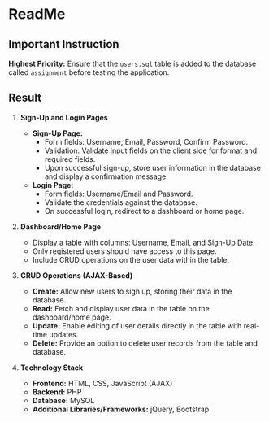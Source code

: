 # ReadMe

## Important Instruction
**Highest Priority:** Ensure that the `users.sql` table is added to the database called `assignment` before testing the application.

## Result

1. **Sign-Up and Login Pages**
    - **Sign-Up Page:**
      - Form fields: Username, Email, Password, Confirm Password.
      - Validation: Validate input fields on the client side for format and required fields.
      - Upon successful sign-up, store user information in the database and display a confirmation message.
    - **Login Page:**
      - Form fields: Username/Email and Password.
      - Validate the credentials against the database.
      - On successful login, redirect to a dashboard or home page.

2. **Dashboard/Home Page**
    - Display a table with columns: Username, Email, and Sign-Up Date.
    - Only registered users should have access to this page.
    - Include CRUD operations on the user data within the table.

3. **CRUD Operations (AJAX-Based)**
    - **Create:** Allow new users to sign up, storing their data in the database.
    - **Read:** Fetch and display user data in the table on the dashboard/home page.
    - **Update:** Enable editing of user details directly in the table with real-time updates.
    - **Delete:** Provide an option to delete user records from the table and database.

4. **Technology Stack**
    - **Frontend:** HTML, CSS, JavaScript (AJAX)
    - **Backend:** PHP
    - **Database:** MySQL
    - **Additional Libraries/Frameworks:** jQuery, Bootstrap